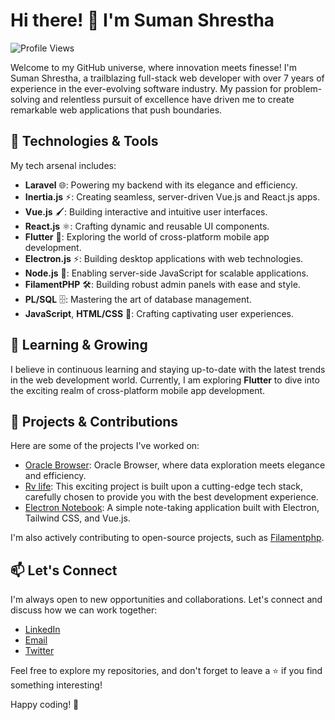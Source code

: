 # Hi there! 👋 I'm Suman Shrestha

![Profile Views](https://komarev.com/ghpvc/?username=summonshr&color=blueviolet)

Welcome to my GitHub universe, where innovation meets finesse! I'm Suman Shrestha, a trailblazing full-stack web developer with over 7 years of experience in the ever-evolving software industry. My passion for problem-solving and relentless pursuit of excellence have driven me to create remarkable web applications that push boundaries.

## 🚀 Technologies & Tools

My tech arsenal includes:

- **Laravel** 🌐: Powering my backend with its elegance and efficiency.
- **Inertia.js** ⚡: Creating seamless, server-driven Vue.js and React.js apps.
- **Vue.js** 🖌️: Building interactive and intuitive user interfaces.
- **React.js** ⚛️: Crafting dynamic and reusable UI components.
- **Flutter** 📱: Exploring the world of cross-platform mobile app development.
- **Electron.js** ⚡: Building desktop applications with web technologies.
- **Node.js** 🚀: Enabling server-side JavaScript for scalable applications.
- **FilamentPHP** 🛠️: Building robust admin panels with ease and style.
- **PL/SQL** 🗄️: Mastering the art of database management.
- **JavaScript**, **HTML/CSS** 🌈: Crafting captivating user experiences.

## 🌱 Learning & Growing

I believe in continuous learning and staying up-to-date with the latest trends in the web development world. Currently, I am exploring **Flutter** to dive into the exciting realm of cross-platform mobile app development.

## 🌟 Projects & Contributions

Here are some of the projects I've worked on:

- [Oracle Browser](https://github.com/Summonshr/oracle-browser): Oracle Browser, where data exploration meets elegance and efficiency.
- [Rv life](https://github.com/Summonshr/rvlife): This exciting project is built upon a cutting-edge tech stack, carefully chosen to provide you with the best development experience.
- [Electron Notebook](https://github.com/Summonshr/electron-notebook): A simple note-taking application built with Electron, Tailwind CSS, and Vue.js.

I'm also actively contributing to open-source projects, such as [Filamentphp](https://github.com/filamentphp/filament).

## 📫 Let's Connect

I'm always open to new opportunities and collaborations. Let's connect and discuss how we can work together:

- [LinkedIn](https://linkedin.com/in/suman-shresth)
- [Email](mailto:summonshr@gmail.com)
- [Twitter](https://twitter.com/sumfreelancer)

Feel free to explore my repositories, and don't forget to leave a ⭐️ if you find something interesting!

Happy coding! 🚀

